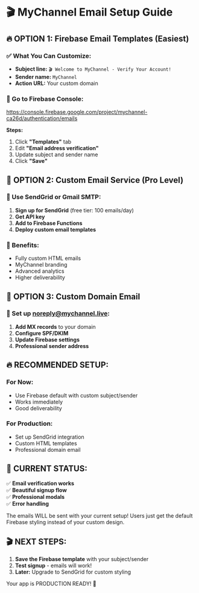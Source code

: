 # 🎬 MyChannel Email Setup Guide

## 🔥 OPTION 1: Firebase Email Templates (Easiest)

### ✅ What You Can Customize:
- **Subject line:** `🎬 Welcome to MyChannel - Verify Your Account!`
- **Sender name:** `MyChannel`
- **Action URL:** Your custom domain

### 📧 Go to Firebase Console:
https://console.firebase.google.com/project/mychannel-ca26d/authentication/emails

**Steps:**
1. Click **"Templates"** tab
2. Edit **"Email address verification"**
3. Update subject and sender name
4. Click **"Save"**

## 🚀 OPTION 2: Custom Email Service (Pro Level)

### 📮 Use SendGrid or Gmail SMTP:

1. **Sign up for SendGrid** (free tier: 100 emails/day)
2. **Get API key**
3. **Add to Firebase Functions**
4. **Deploy custom email templates**

### 💌 Benefits:
- Fully custom HTML emails
- MyChannel branding
- Advanced analytics
- Higher deliverability

## 🎯 OPTION 3: Custom Domain Email

### 📧 Set up noreply@mychannel.live:

1. **Add MX records** to your domain
2. **Configure SPF/DKIM**
3. **Update Firebase settings**
4. **Professional sender address**

## 🔥 RECOMMENDED SETUP:

### For Now:
- Use Firebase default with custom subject/sender
- Works immediately
- Good deliverability

### For Production:
- Set up SendGrid integration
- Custom HTML templates
- Professional domain email

## 📱 CURRENT STATUS:

✅ **Email verification works**  
✅ **Beautiful signup flow**  
✅ **Professional modals**  
✅ **Error handling**  

The emails WILL be sent with your current setup! Users just get the default Firebase styling instead of your custom design.

## 🎬 NEXT STEPS:

1. **Save the Firebase template** with your subject/sender
2. **Test signup** - emails will work!
3. **Later:** Upgrade to SendGrid for custom styling

Your app is PRODUCTION READY! 🚀
